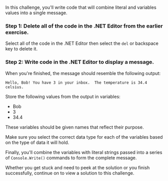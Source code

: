 In this challenge, you'll write code that will combine literal and variables values into a single message.

### Step 1: Delete all of the code in the .NET Editor from the earlier exercise.

Select all of the code in the .NET Editor then select the `del` or backspace key to delete it.

### Step 2: Write code in the .NET Editor to display a message.

When you're finished, the message should resemble the following output:

```output
Hello, Bob! You have 3 in your inbox.  The temperature is 34.4 celsius.
```

Store the following values from the output in variables:
- Bob
- 3
- 34.4

These variables should be given names that reflect their purpose.

Make sure you select the correct data type for each of the variables based on the type of data it will hold.

Finally, you'll combine the variables with literal strings passed into a series of `Console.Write()` commands to form the complete message.

Whether you get stuck and need to peek at the solution or you finish successfully, continue on to view a solution to this challenge.